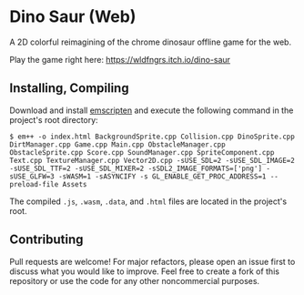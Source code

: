 # Dino Saur (Web)

A 2D colorful reimagining of the chrome dinosaur offline game for the web.

Play the game right here: https://wldfngrs.itch.io/dino-saur

## Installing, Compiling

Download and install [emscripten](https://emscripten.org/docs/getting_started/downloads.html) and execute the following command in the project's root directory:

```
$ em++ -o index.html BackgroundSprite.cpp Collision.cpp DinoSprite.cpp DirtManager.cpp Game.cpp Main.cpp ObstacleManager.cpp ObstacleSprite.cpp Score.cpp SoundManager.cpp SpriteComponent.cpp Text.cpp TextureManager.cpp Vector2D.cpp -sUSE_SDL=2 -sUSE_SDL_IMAGE=2 -sUSE_SDL_TTF=2 -sUSE_SDL_MIXER=2 -sSDL2_IMAGE_FORMATS=['png'] -sUSE_GLFW=3 -sWASM=1 -sASYNCIFY -s GL_ENABLE_GET_PROC_ADDRESS=1 --preload-file Assets
```

The compiled ``.js``, ``.wasm``, ``.data``, and ``.html`` files are located in the project's root.

## Contributing

Pull requests are welcome! For major refactors, please open an issue first to discuss what you would like to improve. Feel free to create a fork of this repository or use the code for any other noncommercial purposes.
